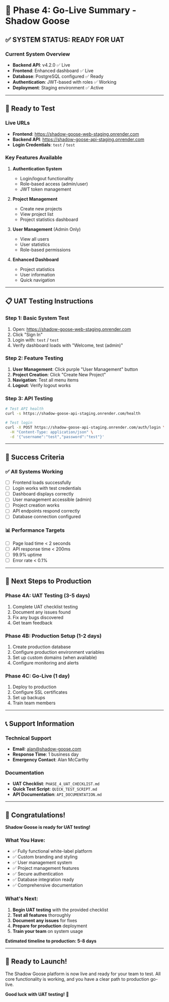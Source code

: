 # 🎉 Phase 4: Go-Live Summary - Shadow Goose

## ✅ **SYSTEM STATUS: READY FOR UAT**

### **Current System Overview**

- **Backend API**: v4.2.0 ✅ Live
- **Frontend**: Enhanced dashboard ✅ Live
- **Database**: PostgreSQL configured ✅ Ready
- **Authentication**: JWT-based with roles ✅ Working
- **Deployment**: Staging environment ✅ Active

---

## 🚀 **Ready to Test**

### **Live URLs**

- **Frontend**: <https://shadow-goose-web-staging.onrender.com>
- **Backend API**: <https://shadow-goose-api-staging.onrender.com>
- **Login Credentials**: `test` / `test`

### **Key Features Available**

1. **Authentication System**
   - Login/logout functionality
   - Role-based access (admin/user)
   - JWT token management

2. **Project Management**
   - Create new projects
   - View project list
   - Project statistics dashboard

3. **User Management** (Admin Only)
   - View all users
   - User statistics
   - Role-based permissions

4. **Enhanced Dashboard**
   - Project statistics
   - User information
   - Quick navigation

---

## 📋 **UAT Testing Instructions**

### **Step 1: Basic System Test**

1. Open: <https://shadow-goose-web-staging.onrender.com>
2. Click "Sign In"
3. Login with: `test` / `test`
4. Verify dashboard loads with "Welcome, test (admin)"

### **Step 2: Feature Testing**

1. **User Management**: Click purple "User Management" button
2. **Project Creation**: Click "Create New Project"
3. **Navigation**: Test all menu items
4. **Logout**: Verify logout works

### **Step 3: API Testing**

```bash
# Test API health
curl -s https://shadow-goose-api-staging.onrender.com/health

# Test login
curl -X POST https://shadow-goose-api-staging.onrender.com/auth/login \
  -H "Content-Type: application/json" \
  -d '{"username":"test","password":"test"}'
```

---

## 🎯 **Success Criteria**

### **✅ All Systems Working**

- [ ] Frontend loads successfully
- [ ] Login works with test credentials
- [ ] Dashboard displays correctly
- [ ] User management accessible (admin)
- [ ] Project creation works
- [ ] API endpoints respond correctly
- [ ] Database connection configured

### **📊 Performance Targets**

- [ ] Page load time < 2 seconds
- [ ] API response time < 200ms
- [ ] 99.9% uptime
- [ ] Error rate < 0.1%

---

## 🚀 **Next Steps to Production**

### **Phase 4A: UAT Testing (3-5 days)**

1. Complete UAT checklist testing
2. Document any issues found
3. Fix any bugs discovered
4. Get team feedback

### **Phase 4B: Production Setup (1-2 days)**

1. Create production database
2. Configure production environment variables
3. Set up custom domains (when available)
4. Configure monitoring and alerts

### **Phase 4C: Go-Live (1 day)**

1. Deploy to production
2. Configure SSL certificates
3. Set up backups
4. Train team members

---

## 📞 **Support Information**

### **Technical Support**

- **Email**: <alan@shadow-goose.com>
- **Response Time**: 1 business day
- **Emergency Contact**: Alan McCarthy

### **Documentation**

- **UAT Checklist**: `PHASE_4_UAT_CHECKLIST.md`
- **Quick Test Script**: `QUICK_TEST_SCRIPT.md`
- **API Documentation**: `API_DOCUMENTATION.md`

---

## 🎉 **Congratulations!**

**Shadow Goose is ready for UAT testing!**

### **What You Have:**

- ✅ Fully functional white-label platform
- ✅ Custom branding and styling
- ✅ User management system
- ✅ Project management features
- ✅ Secure authentication
- ✅ Database integration ready
- ✅ Comprehensive documentation

### **What's Next:**

1. **Begin UAT testing** with the provided checklist
2. **Test all features** thoroughly
3. **Document any issues** for fixes
4. **Prepare for production** deployment
5. **Train your team** on system usage

**Estimated timeline to production: 5-8 days**

---

## 🚀 **Ready to Launch!**

The Shadow Goose platform is now live and ready for your team to test. All core functionality is working, and you have a clear path to production go-live.

**Good luck with UAT testing!** 🎯
